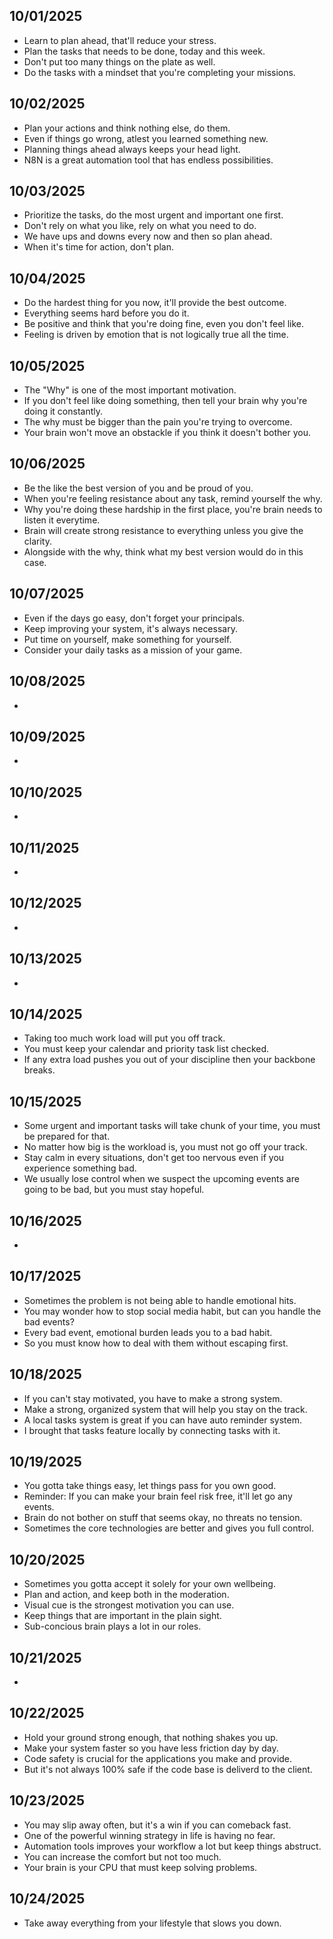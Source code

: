 ## 10/01/2025
- Learn to plan ahead, that'll reduce your stress.
- Plan the tasks that needs to be done, today and this week.
- Don't put too many things on the plate as well.
- Do the tasks with a mindset that you're completing your missions.

## 10/02/2025
- Plan your actions and think nothing else, do them.
- Even if things go wrong, atlest you learned something new.
- Planning things ahead always keeps your head light.
- N8N is a great automation tool that has endless possibilities.

## 10/03/2025
- Prioritize the tasks, do the most urgent and important one first.
- Don't rely on what you like, rely on what you need to do.
- We have ups and downs every now and then so plan ahead.
- When it's time for action, don't plan.

## 10/04/2025
- Do the hardest thing for you now, it'll provide the best outcome.
- Everything seems hard before you do it.
- Be positive and think that you're doing fine, even you don't feel like.
- Feeling is driven by emotion that is not logically true all the time.

## 10/05/2025
- The "Why" is one of the most important motivation.
- If you don't feel like doing something, then tell your brain why you're doing it constantly.
- The why must be bigger than the pain you're trying to overcome.
- Your brain won't move an obstackle if you think it doesn't bother you.

## 10/06/2025
- Be the like the best version of you and be proud of you.
- When you're feeling resistance about any task, remind yourself the why.
- Why you're doing these hardship in the first place, you're brain needs to listen it everytime.
- Brain will create strong resistance to everything unless you give the clarity.
- Alongside with the why, think what my best version would do in this case.

## 10/07/2025
- Even if the days go easy, don't forget your principals.
- Keep improving your system, it's always necessary.
- Put time on yourself, make something for yourself.
- Consider your daily tasks as a mission of your game.

## 10/08/2025
- 

## 10/09/2025
- 

## 10/10/2025
- 

## 10/11/2025
- 

## 10/12/2025
- 

## 10/13/2025
- 

## 10/14/2025
- Taking too much work load will put you off track.
- You must keep your calendar and priority task list checked.
- If any extra load pushes you out of your discipline then your backbone breaks.

## 10/15/2025
- Some urgent and important tasks will take chunk of your time, you must be prepared for that.
- No matter how big is the workload is, you must not go off your track.
- Stay calm in every situations, don't get too nervous even if you experience something bad.
- We usually lose control when we suspect the upcoming events are going to be bad, but you must stay hopeful.

## 10/16/2025
- 

## 10/17/2025
- Sometimes the problem is not being able to handle emotional hits.
- You may wonder how to stop social media habit, but can you handle the bad events?
- Every bad event, emotional burden leads you to a bad habit.
- So you must know how to deal with them without escaping first.

## 10/18/2025
- If you can't stay motivated, you have to make a strong system.
- Make a strong, organized system that will help you stay on the track.
- A local tasks system is great if you can have auto reminder system.
- I brought that tasks feature locally by connecting tasks with it.

## 10/19/2025
- You gotta take things easy, let things pass for you own good.
- Reminder: If you can make your brain feel risk free, it'll let go any events.
- Brain do not bother on stuff that seems okay, no threats no tension.
- Sometimes the core technologies are better and gives you full control.

## 10/20/2025
- Sometimes you gotta accept it solely for your own wellbeing.
- Plan and action, and keep both in the moderation.
- Visual cue is the strongest motivation you can use.
- Keep things that are important in the plain sight.
- Sub-concious brain plays a lot in our roles.

## 10/21/2025
- 

## 10/22/2025
- Hold your ground strong enough, that nothing shakes you up.
- Make your system faster so you have less friction day by day.
- Code safety is crucial for the applications you make and provide.
- But it's not always 100% safe if the code base is deliverd to the client.

## 10/23/2025
- You may slip away often, but it's a win if you can comeback fast.
- One of the powerful winning strategy in life is having no fear.
- Automation tools improves your workflow a lot but keep things abstruct. 
- You can increase the comfort but not too much.
- Your brain is your CPU that must keep solving problems.

## 10/24/2025
- Take away everything from your lifestyle that slows you down.